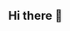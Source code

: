 ## Hi there 👋

<!--
**maksonix777/maksonix777** is a ✨ _special_ ✨ repository because its `README.md` (this file) appears on your GitHub profile.

Here are some ideas to get you started:

- 🔭 I’m currently working on https://kidsmusicisland.netlify.app/
- 🌱 I’m currently learning JS
- 👯 I’m looking to collaborate on ...
- 🤔 I’m looking for help with ...
- 💬 Ask me about ...
- 📫 How to reach me: mak.web.develop@gmail.com
- 😄 Pronouns: ...
- ⚡ Fun fact: = D
-->

